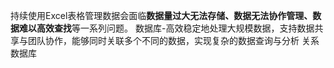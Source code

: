 持续使用Excel表格管理数据会面临**数据量过大无法存储、数据无法协作管理、数据难以高效查找**等一系列问题。
数据库-高效稳定地处理大规模数据，支持数据共享与团队协作，能够同时关联多个不同的数据，实现复杂的数据查询与分析
关系数据库

<!--stackedit_data:
eyJoaXN0b3J5IjpbLTExNjM0Mzc5MTVdfQ==
-->